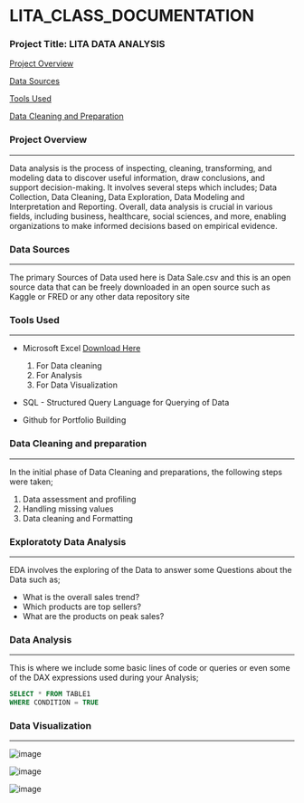# LITA_CLASS_DOCUMENTATION

### Project Title: LITA DATA ANALYSIS

[Project Overview](#project-overview)

[Data Sources](#data-sources)

[Tools Used](#tools-used)

[Data Cleaning and Preparation](#data-cleaning-and-preparation)

### Project Overview
---
Data analysis is the process of inspecting, cleaning, transforming, and modeling data to discover useful information, draw conclusions, and support decision-making. It involves several steps which includes; Data Collection, Data Cleaning, Data Exploration, Data Modeling and Interpretation and Reporting.
Overall, data analysis is crucial in various fields, including business, healthcare, social sciences, and more, enabling organizations to make informed decisions based on empirical evidence.

### Data Sources
---
The primary Sources of Data used here is Data Sale.csv and this is an open source data that can be freely downloaded in an open source such as Kaggle or FRED or any other data repository site

### Tools Used
---
- Microsoft Excel [Download Here](https://www.microsoft.com)
   1. For Data cleaning
   2. For Analysis
   3. For Data Visualization

- SQL - Structured Query Language for Querying of Data
- Github for Portfolio Building

### Data Cleaning and preparation
---
In the initial phase of Data Cleaning and preparations, the following steps were taken;
   1. Data assessment and profiling
   2. Handling missing values
   3. Data cleaning and Formatting

### Exploratoty Data Analysis
---
EDA involves the exploring of the Data to answer some Questions about the Data such as;
- What is the overall sales trend?
- Which products are top sellers?
- What are the products on peak sales?

 ### Data Analysis
 ---
 This is where we include some basic lines of code or queries or even some of the DAX expressions used during your Analysis;

 ```SQL
 SELECT * FROM TABLE1
 WHERE CONDITION = TRUE
 ```

### Data Visualization
---

![image](https://github.com/user-attachments/assets/be477604-73ff-4a43-917e-ee41a6425c40)











![image](https://github.com/user-attachments/assets/787c59df-8c94-4706-852f-1edc2c06020c)








![image](https://github.com/user-attachments/assets/1a930c5b-06d1-41ab-b850-b560578fe022)


